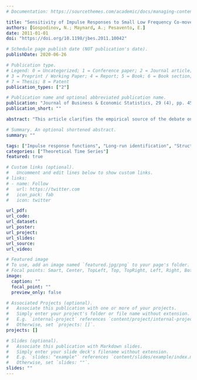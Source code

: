 ```yaml
---
# Documentation: https://sourcethemes.com/academic/docs/managing-content/

title: "Sensitivity of Impulse Responses to Small Low Frequency Co-movements: Reconciling the Evidence on the Effects of Technology Shocks"
authors: [Gospodinov, N.; Maynard, A.; Pesavento, E.]
date: 2011-01-01
doi: "https://doi.org/10.1198/jbes.2011.10042"

# Schedule page publish date (NOT publication's date).
publishDate: 2020-06-26

# Publication type.
# Legend: 0 = Uncategorized; 1 = Conference paper; 2 = Journal article;
# 3 = Preprint / Working Paper; 4 = Report; 5 = Book; 6 = Book section;
# 7 = Thesis; 8 = Patent
publication_types: ["2"]

# Publication name and optional abbreviated publication name.
publication: "Journal of Business & Economic Statistics, 29 (4), pp. 455-467"
publication_short: ""

abstract: "This article clarifies the empirical source of the debate on the effect of technology shocks on hours worked. We find that the contrasting conclusions from levels and differenced vector autoregression specifications, documented in the literature, can be explained by a small low-frequency comovement between hours worked and productivity growth that gives rise to a discontinuity in the solution for the structural coefficients identified by long-run restrictions. Whereas the low-frequency comovement is allowed for in the levels specification, it is implicitly set to 0 in the differenced vector autoregression. Consequently, even when the root of hours is very close to 1 and the low-frequency comovement is quite small, removing it can give rise to biases of sufficient size to account for the empirical difference between the two specifications."

# Summary. An optional shortened abstract.
summary: ""

tags: ["Impulse response functions", "Long-run identification", "Structural VAR"]
categories: ["Theoretical Time Series"]
featured: true

# Custom links (optional).
#   Uncomment and edit lines below to show custom links.
# links:
# - name: Follow
#   url: https://twitter.com
#   icon_pack: fab
#   icon: twitter

url_pdf: 
url_code:
url_dataset:
url_poster:
url_project:
url_slides:
url_source:
url_video:

# Featured image
# To use, add an image named `featured.jpg/png` to your page's folder. 
# Focal points: Smart, Center, TopLeft, Top, TopRight, Left, Right, BottomLeft, Bottom, BottomRight.
image:
  caption: ""
  focal_point: ""
  preview_only: false

# Associated Projects (optional).
#   Associate this publication with one or more of your projects.
#   Simply enter your project's folder or file name without extension.
#   E.g. `internal-project` references `content/project/internal-project/index.md`.
#   Otherwise, set `projects: []`.
projects: []

# Slides (optional).
#   Associate this publication with Markdown slides.
#   Simply enter your slide deck's filename without extension.
#   E.g. `slides: "example"` references `content/slides/example/index.md`.
#   Otherwise, set `slides: ""`.
slides: ""
---
```


